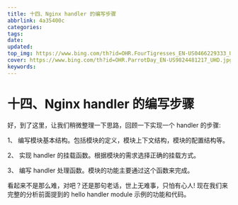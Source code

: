 ```yaml
---
title: 十四、Nginx handler 的编写步骤
abbrlink: 4a35400c
categories: 
tags: 
date: 
updated: 
top_img: https://www.bing.com/th?id=OHR.FourTigresses_EN-US0466229333_UHD.jpg
cover: https://www.bing.com/th?id=OHR.ParrotDay_EN-US9824481217_UHD.jpg
keywords: 
---
```

# 十四、Nginx handler 的编写步骤

好，到了这里，让我们稍微整理一下思路，回顾一下实现一个 handler 的步骤:

1、 编写模块基本结构。包括模块的定义，模块上下文结构，模块的配置结构等。

2、 实现 handler 的挂载函数。根据模块的需求选择正确的挂载方式。

3、 编写 handler 处理函数。模块的功能主要通过这个函数来完成。

看起来不是那么难，对吧？还是那句老话，世上无难事，只怕有心人! 现在我们来完整的分析前面提到的 hello handler module 示例的功能和代码。